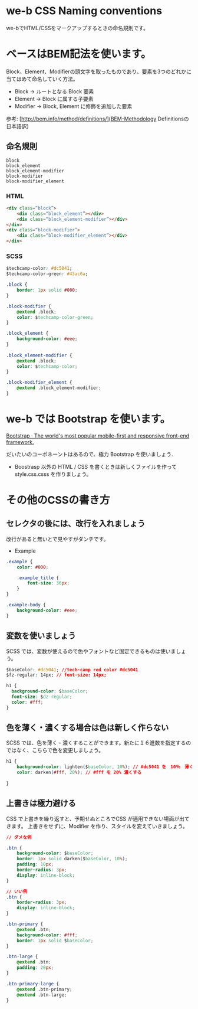 # we-b CSS Naming conventions
we-bでHTML/CSSをマークアップするときの命名規則です。

# ベースはBEM記法を使います。
Block、Element、Modifierの頭文字を取ったものであり、要素を3つのどれかに当てはめて命名していく方法。

- Block → ルートとなる Block 要素
- Element → Block に属する子要素
- Modifier → Block, Element に修飾を追加した要素

参考: [http://bem.info/method/definitions/](BEM-Methodology Definitionsの日本語訳)

## 命名規則

```
block
block_element
block_element-modifier
block-modifier
block-modifier_element
```

### HTML
``` html
<div class=“block”>
	<div class=“block_element”></div>
	<div class=“block_element-modifier”></div>
</div>
<div class=“block-modifier”>
	<div class=“block-modifier_element”></div>
</div>
```

### SCSS

``` css
$techcamp-color: #dc5041;
$techcamp-color-green: #43ac6a;

.block {
	border: 1px solid #000;
}

.block-modifier {
	@extend .block;	
	color: $techcamp-color-green;
}

.block_element {
	background-color: #eee;
}
	
.block_element-modifier {
	@extend .block;
	color: $techcamp-color;
}

.block-modifier_element {
	@extend .block_element-modifier;
}
```

# we-b では Bootstrap を使います。
[Bootstrap · The world's most popular mobile-first and responsive front-end framework.](http://getbootstrap.com/)

だいたいのコーポネーントはあるので、極力 Bootstrap を使いましょう.
- Boostrasp 以外の HTML / CSS を書くときは新しくファイルを作って style.css.csss を作りましょう。


# その他のCSSの書き方
## セレクタの後には、改行を入れましょう
改行があると無いとで見やすがダンチです。

- Example

``` css
.example {
	color: #000;

	.example_title {
		font-size: 36px;
	}
}

.example-body {
	background-color: #eee;
}
```

## 変数を使いましょう
SCSS では、変数が使えるので色やフォントなど固定できるものは使いましょう。

``` css
$baseColor: #dc5041; //tech-camp red color #dc5041
$fz-regular: 14px; // font-size: 14px;

h1 {
  background-color: $baseColor;
  font-size: $dz-regular;
  color: #fff;
}
```

## 色を薄く・濃くする場合は色は新しく作らない
SCSS では、色を薄く・濃くすることができます。新たに１６進数を指定するのではなく、こちらで色を変更しましょう。

``` css
h1 {
	background-color: lighten($baseColor, 10%); // #dc5041 を　10％　薄くする
	color: darken(#fff, 20%); // #fff を 20% 濃くする
	
}
```

##  上書きは極力避ける
CSS で上書きを繰り返すと、予期せぬところでCSS が適用できない場面が出てきます。
上書きをせずに、Modifier を作り、スタイルを変えていきましょう。

``` css
// ダメな例

.btn {
	background-color: $baseColor;
	border: 1px solid darken($baseColor, 10%);
	padding: 10px;
	border-radius: 3px;
	display: inline-block;
}

// いい例
.btn {
	border-radius: 3px;
	display: inline-block;
}

.btn-primary {
	@extend .btn;
	background-color: #fff;
	border: 1px solid $baseColor;
}

.btn-large {
	@extend .btn;
	padding: 20px;
}

.btn-primary-large {
	@extend .btn-primary;
	@extend .btn-large;
}
```
 

